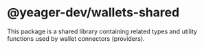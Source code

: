 # @yeager-dev/wallets-shared

This package is a shared library containing related types and utility functions used by wallet connectors (providers).
